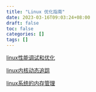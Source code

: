```yaml
---
title: "Linux 优化指南"
date: 2023-03-16T09:03:24+08:00
draft: false
toc: false
categories: []
tags: []
---
```


[linux性能调试和优化](https://www.processon.com/view/link/62ef5b4e0791292e9d378261#outline)

[linux内核动态追踪](https://www.processon.com/view/link/62a09494637689075856157e#outline)

[linux系统的内存管理](https://www.processon.com/view/link/614142b9f346fb45e3de0271#outline)




